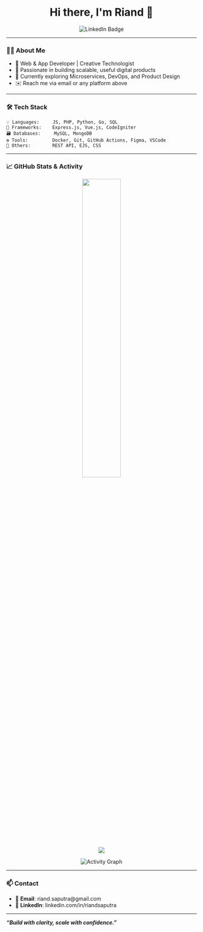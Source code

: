 <!-- GitHub Profile README for Riand -->

<h1 align="center">Hi there, I'm Riand 👋</h1>

<p align="center">
	<a href="https://linkedin.com/in/riandsaputra" target="_blank">
		<img src="https://img.shields.io/badge/LinkedIn-0A66C2?style=for-the-badge&logo=linkedin&logoColor=white" alt="LinkedIn Badge"/>
	</a>
</p>

---

### 👨‍💻 About Me

- 🚀 Web & App Developer | Creative Technologist
- 🧠 Passionate in building scalable, useful digital products
- 🌱 Currently exploring Microservices, DevOps, and Product Design
- ✉️ Reach me via email or any platform above

---

### 🛠️ Tech Stack

```text
💡 Languages:     JS, PHP, Python, Go, SQL
🧰 Frameworks:    Express.js, Vue.js, CodeIgniter
🗃️ Databases:     MySQL, MongoDB
⚙️ Tools:         Docker, Git, GitHub Actions, Figma, VSCode
🧠 Others:        REST API, EJS, CSS
```

---

### 📈 GitHub Stats & Activity

<style>
	a { text-decoration: none !important; }
</style>

<p align="center">
	<img src="https://github-readme-stats.vercel.app/api?username=riandgit&show_icons=true&theme=transparent" width="45%" />
	<!-- <img src="https://streak-stats.demolab.com/?user=riandgit&theme=default" /> -->
</p>

<p align="center">
	<a href="https://streak-stats.demolab.com/?user=riandgit&theme=default" target="_blank">
		<img src="https://www.ggithubstreak.com/logo.png" />
	</a>
</p>

<p align="center">
	<img src="https://github-readme-activity-graph.vercel.app/graph?username=riandgit&theme=github-compact&area=true" alt="Activity Graph" />
</p>

---

### 📫 Contact

- 📧 **Email**: riand.saputra@gmail.com <br>
- 💼 **LinkedIn**: [linkedin.com/in/riandsaputra](https://linkedin.com/in/riandsaputra) 

---

**_“Build with clarity, scale with confidence.”_**
